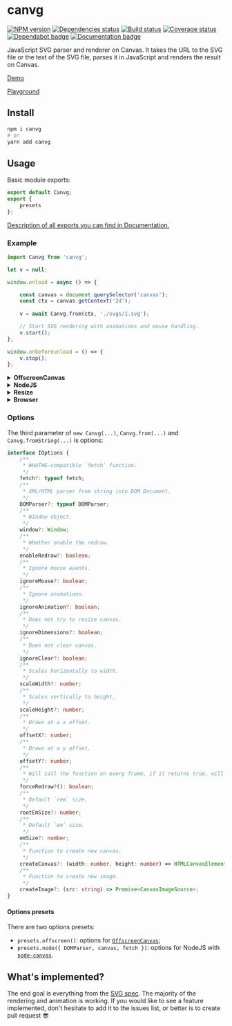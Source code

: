 # canvg

[![NPM version][npm]][npm-url]
[![Dependencies status][deps]][deps-url]
[![Build status][build]][build-url]
[![Coverage status][coverage]][coverage-url]
[![Dependabot badge][dependabot]][dependabot-url]
[![Documentation badge][documentation]][documentation-url]

[npm]: https://img.shields.io/npm/v/canvg.svg
[npm-url]: https://npmjs.com/package/canvg

[deps]: https://david-dm.org/canvg/canvg.svg
[deps-url]: https://david-dm.org/canvg/canvg

[build]: http://img.shields.io/travis/com/canvg/canvg/master.svg
[build-url]: https://travis-ci.com/canvg/canvg

[coverage]: https://img.shields.io/coveralls/canvg/canvg.svg
[coverage-url]: https://coveralls.io/r/canvg/canvg

[dependabot]: https://api.dependabot.com/badges/status?host=github&repo=canvg/canvg
[dependabot-url]: https://dependabot.com/

[documentation]: https://img.shields.io/badge/API-Documentation-2b7489.svg
[documentation-url]: https://canvg.github.io/canvg

JavaScript SVG parser and renderer on Canvas. It takes the URL to the SVG file or the text of the SVG file, parses it in JavaScript and renders the result on Canvas.

[Demo](https://canvg.github.io/canvg/demo/index.html)

[Playground](https://jsfiddle.net/5n230gh7/)

## Install

```sh
npm i canvg
# or
yarn add canvg
```

## Usage

Basic module exports:

```js
export default Canvg;
export {
    presets
};
```

[Description of all exports you can find in Documentation.](https://canvg.github.io/canvg/index.html)

### Example

```js
import Canvg from 'canvg';

let v = null;

window.onload = async () => {

    const canvas = document.querySelector('canvas');
    const ctx = canvas.getContext('2d');
    
    v = await Canvg.from(ctx, './svgs/1.svg');

    // Start SVG rendering with animations and mouse handling.
    v.start();
};

window.onbeforeunload = () => {
    v.stop();
};
```

<details>
    <summary>
        <b>OffscreenCanvas</b>
    </summary>

```js
import Canvg, {
    presets
} from 'canvg';

self.onmessage = async (event) => {

    const {
        width,
        height,
        svg
    } = event.data;
    const canvas = new OffscreenCanvas(width, height);
    const ctx = canvas.getContext('2d');
    const v = await Canvg.from(ctx, svg, presets.offscreen());

    // Render only first frame, ignoring animations and mouse.
    await v.render();

    const blob = await canvas.convertToBlob();

    self.postMessage({
        pngUrl: blob
    });
};
```

</details>

<details>
    <summary>
        <b>NodeJS</b>
    </summary>

```js
import {
    promises as fs
} from 'fs';
import {
    DOMParser
} from 'xmldom';
import * as canvas from 'canvas';
import fetch from 'node-fetch';
import Canvg, {
    presets
} from 'canvg';

const preset = presets.node({
    DOMParser,
    canvas,
    fetch
});

(async (output, input) => {

    const svg = await fs.readFile(input, 'utf8');
    const canvas = preset.createCanvas(800, 600);
    const ctx = canvas.getContext('2d');
    const v = Canvg.fromString(ctx, svg, preset);

    // Render only first frame, ignoring animations.
    await v.render();

    const png = canvas.toBuffer();

    await fs.writeFile(output, png);

})(
    process.argv.pop(),
    process.argv.pop()
);
```

</details>

<details>
    <summary>
        <b>Resize</b>
    </summary>

```js
import Canvg, {
    presets
} from 'canvg';

self.onmessage = async (event) => {

    const {
        width,
        height,
        svg
    } = event.data;
    const canvas = new OffscreenCanvas(width, height);
    const ctx = canvas.getContext('2d');
    const v = await Canvg.from(ctx, svg, presets.offscreen());

    /**
     * Resize SVG to fit in given size.
     * @param width
     * @param height
     * @param preserveAspectRatio
     */
    v.resize(width, height, 'xMidYMid meet');

    // Render only first frame, ignoring animations and mouse.
    await v.render();

    const blob = await canvas.convertToBlob();

    self.postMessage({
        pngUrl: blob
    });
};
```

</details>

<details>
    <summary>
        <b>Browser</b>
    </summary>

```html
<script type="text/javascript" src="https://unpkg.com/canvg@3.0.0/lib/umd.js"></script>
<script type="text/javascript">
window.onload = () => {

    const canvas = document.querySelector('canvas');
    const ctx = canvas.getContext('2d');
    
    v = canvg.Canvg.fromString(ctx, '<svg width="600" height="600"><text x="50" y="50">Hello World!</text></svg>');

    // Start SVG rendering with animations and mouse handling.
    v.start();

};
</script>
<canvas />
```

</details>

### Options

The third parameter of `new Canvg(...)`, `Canvg.from(...)` and `Canvg.fromString(...)` is options:

```ts
interface IOptions {
    /**
     * WHATWG-compatible `fetch` function.
     */
    fetch?: typeof fetch;
    /**
     * XML/HTML parser from string into DOM Document.
     */
    DOMParser?: typeof DOMParser;
    /**
     * Window object.
     */
    window?: Window;
    /**
     * Whether enable the redraw.
     */
    enableRedraw?: boolean;
    /**
     * Ignore mouse events.
     */
    ignoreMouse?: boolean;
    /**
     * Ignore animations.
     */
    ignoreAnimation?: boolean;
    /**
     * Does not try to resize canvas.
     */
    ignoreDimensions?: boolean;
    /**
     * Does not clear canvas.
     */
    ignoreClear?: boolean;
    /**
     * Scales horizontally to width.
     */
    scaleWidth?: number;
    /**
     * Scales vertically to height.
     */
    scaleHeight?: number;
    /**
     * Draws at a x offset.
     */
    offsetX?: number;
    /**
     * Draws at a y offset.
     */
    offsetY?: number;
    /**
     * Will call the function on every frame, if it returns true, will redraw.
     */
    forceRedraw?(): boolean;
    /**
     * Default `rem` size.
     */
    rootEmSize?: number;
    /**
     * Default `em` size.
     */
    emSize?: number;
    /**
     * Function to create new canvas.
     */
    createCanvas?: (width: number, height: number) => HTMLCanvasElement | OffscreenCanvas;
    /**
     * Function to create new image.
     */
    createImage?: (src: string) => Promise<CanvasImageSource>;
}
```

#### Options presets

There are two options presets:

- `presets.offscreen()`: options for [`OffscreenCanvas`](https://developer.mozilla.org/en-US/docs/Web/API/OffscreenCanvas);
- `presets.node({ DOMParser, canvas, fetch })`: options for NodeJS with [`node-canvas`](https://github.com/Automattic/node-canvas).

## What's implemented?

The end goal is everything from the [SVG spec](http://www.w3.org/TR/SVG/). The majority of the rendering and animation is working. If you would like to see a feature implemented, don't hesitate to add it to the issues list, or better is to create pull request 😎
